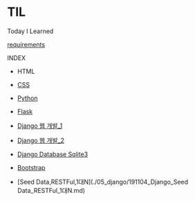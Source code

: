 # TIL
Today I Learned 

[requirements](./05_django/01_django_intro_2/requirements.txt)

INDEX

- HTML

- [CSS](./02_CSS/191022_CSS.md)

- [Python]()

- [Flask](./04_Flask/191023_Flask.md)

- [Django 웹 개발_1](./05_django/191028_Django.md)

- [Django 웹 개발_2](./05_django/191029_Django.md)

- [Django Database Sqlite3](./05_django/191030_Database.md)

- [Bootstrap](./02_CSS/191104_Django_Bootstrap.md)
- [Seed Data,RESTFul,1대N](./05_django/191104_Django_Seed Data_RESTFul_1대N.md)

